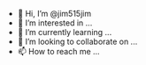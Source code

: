 - 👋 Hi, I’m @jim515jim
- 👀 I’m interested in ...
- 🌱 I’m currently learning ...
- 💞️ I’m looking to collaborate on ...
- 📫 How to reach me ...

<!---
jim515jim/jim515jim is a ✨ special ✨ repository because its `README.md` (this file) appears on your GitHub profile.
You can click the Preview link to take a look at your changes.
--->
